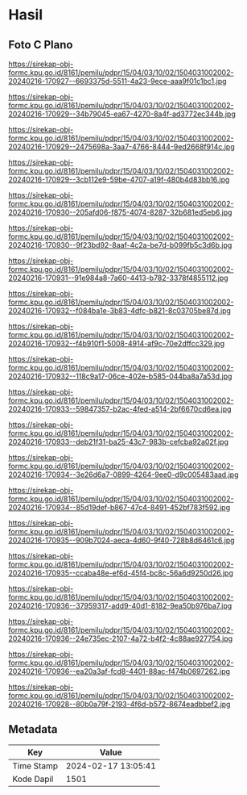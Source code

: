 # Hasil

## Foto C Plano

https://sirekap-obj-formc.kpu.go.id/8161/pemilu/pdpr/15/04/03/10/02/1504031002002-20240216-170927--6693375d-5511-4a23-9ece-aaa9f01c1bc1.jpg

https://sirekap-obj-formc.kpu.go.id/8161/pemilu/pdpr/15/04/03/10/02/1504031002002-20240216-170929--34b79045-ea67-4270-8a4f-ad3772ec344b.jpg

https://sirekap-obj-formc.kpu.go.id/8161/pemilu/pdpr/15/04/03/10/02/1504031002002-20240216-170929--2475698a-3aa7-4766-8444-9ed2668f914c.jpg

https://sirekap-obj-formc.kpu.go.id/8161/pemilu/pdpr/15/04/03/10/02/1504031002002-20240216-170929--3cb112e9-59be-4707-a19f-480b4d83bb16.jpg

https://sirekap-obj-formc.kpu.go.id/8161/pemilu/pdpr/15/04/03/10/02/1504031002002-20240216-170930--205afd06-f875-4074-8287-32b681ed5eb6.jpg

https://sirekap-obj-formc.kpu.go.id/8161/pemilu/pdpr/15/04/03/10/02/1504031002002-20240216-170930--9f23bd92-8aaf-4c2a-be7d-b099fb5c3d6b.jpg

https://sirekap-obj-formc.kpu.go.id/8161/pemilu/pdpr/15/04/03/10/02/1504031002002-20240216-170931--91e984a8-7a60-4413-b782-3378f4855112.jpg

https://sirekap-obj-formc.kpu.go.id/8161/pemilu/pdpr/15/04/03/10/02/1504031002002-20240216-170932--f084ba1e-3b83-4dfc-b821-8c03705be87d.jpg

https://sirekap-obj-formc.kpu.go.id/8161/pemilu/pdpr/15/04/03/10/02/1504031002002-20240216-170932--f4b910f1-5008-4914-af9c-70e2dffcc329.jpg

https://sirekap-obj-formc.kpu.go.id/8161/pemilu/pdpr/15/04/03/10/02/1504031002002-20240216-170932--118c9a17-06ce-402e-b585-044ba8a7a53d.jpg

https://sirekap-obj-formc.kpu.go.id/8161/pemilu/pdpr/15/04/03/10/02/1504031002002-20240216-170933--59847357-b2ac-4fed-a514-2bf6670cd6ea.jpg

https://sirekap-obj-formc.kpu.go.id/8161/pemilu/pdpr/15/04/03/10/02/1504031002002-20240216-170933--deb21f31-ba25-43c7-983b-cefcba92a02f.jpg

https://sirekap-obj-formc.kpu.go.id/8161/pemilu/pdpr/15/04/03/10/02/1504031002002-20240216-170934--3e26d6a7-0899-4264-9ee0-d9c005483aad.jpg

https://sirekap-obj-formc.kpu.go.id/8161/pemilu/pdpr/15/04/03/10/02/1504031002002-20240216-170934--85d19def-b867-47c4-8491-452bf783f592.jpg

https://sirekap-obj-formc.kpu.go.id/8161/pemilu/pdpr/15/04/03/10/02/1504031002002-20240216-170935--909b7024-aeca-4d60-9f40-728b8d6461c6.jpg

https://sirekap-obj-formc.kpu.go.id/8161/pemilu/pdpr/15/04/03/10/02/1504031002002-20240216-170935--ccaba48e-ef6d-45f4-bc8c-56a6d9250d26.jpg

https://sirekap-obj-formc.kpu.go.id/8161/pemilu/pdpr/15/04/03/10/02/1504031002002-20240216-170936--37959317-add9-40d1-8182-9ea50b976ba7.jpg

https://sirekap-obj-formc.kpu.go.id/8161/pemilu/pdpr/15/04/03/10/02/1504031002002-20240216-170936--24e735ec-2107-4a72-b4f2-4c88ae927754.jpg

https://sirekap-obj-formc.kpu.go.id/8161/pemilu/pdpr/15/04/03/10/02/1504031002002-20240216-170936--ea20a3af-fcd8-4401-88ac-f474b0697262.jpg

https://sirekap-obj-formc.kpu.go.id/8161/pemilu/pdpr/15/04/03/10/02/1504031002002-20240216-170928--80b0a79f-2193-4f6d-b572-8674eadbbef2.jpg


## Metadata

| Key        | Value               |
| ---------- | ------------------- |
| Time Stamp | 2024-02-17 13:05:41 |
| Kode Dapil | 1501                |



